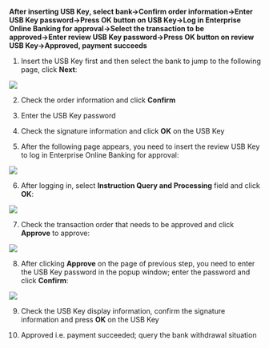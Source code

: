 **After inserting USB Key, select bank→Confirm order information→Enter USB Key password→Press OK button on USB Key→Log in Enterprise Online Banking for approval→Select the transaction to be approved→Enter review USB Key password→Press OK button on review USB Key→Approved, payment succeeds**

1. Insert the USB Key first and then select the bank to jump to the following page, click **Next**:

![](https://img30.360buyimg.com/pophelp/jfs/t5707/204/3892446237/176021/98f3f287/59434b47N1022b741.png)

2. Check the order information and click **Confirm**

3. Enter the USB Key password

4. Check the signature information and click **OK** on the USB Key

5. After the following page appears, you need to insert the review USB Key to log in Enterprise Online Banking for approval:

![](https://img30.360buyimg.com/pophelp/jfs/t6481/58/656470938/186124/58937aa0/59434b76N59851eb3.png)

6. After logging in, select **Instruction Query and Processing** field and click **OK**:

![](https://img30.360buyimg.com/pophelp/jfs/t6655/121/642028321/178538/23f37479/59434b7dN2a0fcb9c.png)

7. Check the transaction order that needs to be approved and click **Approve** to approve:

![](https://img30.360buyimg.com/pophelp/jfs/t5767/269/3868646479/200215/6677c957/59434b89N34b4f078.png)

8. After clicking **Approve** on the page of previous step, you need to enter the USB Key password in the popup window; enter the password and click **Confirm**:

![](https://img30.360buyimg.com/pophelp/jfs/t6754/220/664069261/163659/bc36e477/59434b93N117219f9.png)

9. Check the USB Key display information, confirm the signature information and press **OK** on the USB Key

10. Approved i.e. payment succeeded; query the bank withdrawal situation